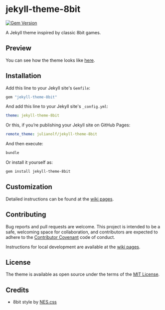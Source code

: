 # jekyll-theme-8bit

[![Gem Version](https://badge.fury.io/rb/jekyll-theme-8bit.svg)](https://badge.fury.io/rb/jekyll-theme-8bit)

A Jekyll theme inspired by classic 8bit games.

## Preview

You can see how the theme looks like [here](https://julianolf.github.io/jekyll-theme-8bit/).

## Installation

Add this line to your Jekyll site's `Gemfile`:

```ruby
gem "jekyll-theme-8bit"
```

And add this line to your Jekyll site's `_config.yml`:

```yaml
theme: jekyll-theme-8bit
```

Or this, if you’re publishing your Jekyll site on GitHub Pages:

```yaml
remote_theme: julianolf/jekyll-theme-8bit
```

And then execute:

```bash
bundle
```
Or install it yourself as:

```bash
gem install jekyll-theme-8bit
```

## Customization

Detailed instructions can be found at the [wiki pages](https://github.com/julianolf/jekyll-theme-8bit/wiki).

## Contributing

Bug reports and pull requests are welcome. This project is intended to be a safe, welcoming space for collaboration, and contributors are expected to adhere to the [Contributor Covenant](http://contributor-covenant.org) code of conduct.

Instructions for local development are available at the [wiki pages](https://github.com/julianolf/jekyll-theme-8bit/wiki).

## License

The theme is available as open source under the terms of the [MIT License](https://opensource.org/licenses/MIT).

## Credits

- 8bit style by [NES.css](https://nostalgic-css.github.io/NES.css/)
